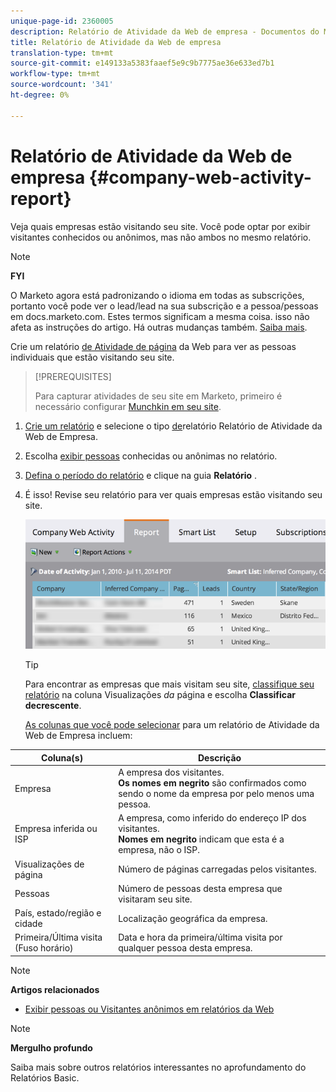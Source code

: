 ```yaml
---
unique-page-id: 2360005
description: Relatório de Atividade da Web de empresa - Documentos do Marketing - Documentação do produto
title: Relatório de Atividade da Web de empresa
translation-type: tm+mt
source-git-commit: e149133a5383faaef5e9c9b7775ae36e633ed7b1
workflow-type: tm+mt
source-wordcount: '341'
ht-degree: 0%

---
```



# Relatório de Atividade da Web de empresa {#company-web-activity-report}

Veja quais empresas estão visitando seu site. Você pode optar por exibir visitantes conhecidos ou anônimos, mas não ambos no mesmo relatório.

>[!NOTE]
>
>**FYI**
>
>O Marketo agora está padronizando o idioma em todas as subscrições, portanto você pode ver o lead/lead na sua subscrição e a pessoa/pessoas em docs.marketo.com. Estes termos significam a mesma coisa. isso não afeta as instruções do artigo. Há outras mudanças também. [Saiba mais](http://docs.marketo.com/display/DOCS/Updates+to+Marketo+Terminology).

Crie um relatório [de Atividade de página](web-page-activity-report.md) da Web para ver as pessoas individuais que estão visitando seu site.

>[!PREREQUISITES]
>
>Para capturar atividades de seu site em Marketo, primeiro é necessário configurar [Munchkin em seu site](../../../../product-docs/administration/additional-integrations/add-munchkin-tracking-code-to-your-website.md).

1. [Crie um relatório](../../../../product-docs/reporting/basic-reporting/creating-reports/create-a-report-in-a-program.md) e selecione o tipo [de](report-type-overview.md)relatório Relatório de Atividade da Web de Empresa.
1. Escolha [exibir pessoas](https://docs.marketo.com/display/DOCS/Display+Known+or+Anonymous+People+in+Web+Reports) conhecidas ou anônimas no relatório.
1. [Defina o período do relatório](../../../../product-docs/reporting/basic-reporting/editing-reports/change-a-report-time-frame.md) e clique na guia **Relatório** .
1. É isso! Revise seu relatório para ver quais empresas estão visitando seu site.

   ![](assets/image2014-9-16-11-3a0-3a24.png)

   >[!TIP]
   >
   >Para encontrar as empresas que mais visitam seu site, [classifique seu relatório](../../../../product-docs/reporting/basic-reporting/editing-reports/sort-report-on-columns.md) na coluna Visualizações *da* página e escolha **Classificar decrescente**.

   [As colunas que você pode selecionar](../../../../product-docs/reporting/basic-reporting/editing-reports/select-report-columns.md) para um relatório de Atividade da Web de Empresa incluem:

<table> 
 <thead> 
  <tr> 
   <th>Coluna(s)</th> 
   <th>Descrição</th> 
  </tr> 
 </thead> 
 <tbody> 
  <tr> 
   <td>Empresa</td> 
   <td>A empresa dos visitantes.<br> <strong>Os nomes em negrito</strong> são confirmados como sendo o nome da empresa por pelo menos uma pessoa.</td> 
  </tr> 
  <tr> 
   <td>Empresa inferida ou ISP</td> 
   <td>A empresa, como inferido do endereço IP dos visitantes. <br> <strong>Nomes em negrito</strong> indicam que esta é a empresa, não o ISP. </td> 
  </tr> 
  <tr> 
   <td>Visualizações de página</td> 
   <td>Número de páginas carregadas pelos visitantes.</td> 
  </tr> 
  <tr> 
   <td>Pessoas</td> 
   <td>Número de pessoas desta empresa que visitaram seu site.</td> 
  </tr> 
  <tr> 
   <td>País, estado/região e cidade</td> 
   <td>Localização geográfica da empresa.</td> 
  </tr> 
  <tr> 
   <td>Primeira/Última visita (Fuso horário)</td> 
   <td>Data e hora da primeira/última visita por qualquer pessoa desta empresa.</td> 
  </tr> 
 </tbody> 
</table>

>[!NOTE]
>
>**Artigos relacionados**
>
>* [Exibir pessoas ou Visitantes anônimos em relatórios da Web](../../../../product-docs/reporting/basic-reporting/report-activity/display-people-or-anonymous-visitors-in-web-reports.md)


>[!NOTE]
>
>**Mergulho profundo**
>
>Saiba mais sobre outros relatórios interessantes no aprofundamento do Relatórios [](http://docs.marketo.com/display/docs/basic+reporting) Basic.
